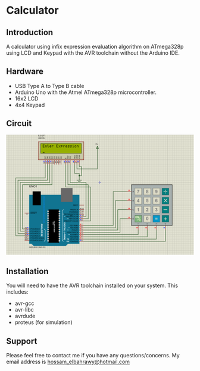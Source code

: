 Calculator
================

Introduction
------------
A calculator using infix expression evaluation algorithm on ATmega328p using LCD and Keypad with the AVR toolchain without the Arduino IDE.

Hardware
--------
* USB Type A to Type B cable
* Arduino Uno with the Atmel ATmega328p microcontroller.
* 16x2 LCD
* 4x4 Keypad

Circuit
--------
![LED_Matrix](Circuit/Calculator.PNG)

Installation
------------
You will need to have the AVR toolchain installed on your system. This includes:
* avr-gcc
* avr-libc
* avrdude
* proteus  (for simulation)

Support
------
Please feel free to contact me if you have any questions/concerns. My email address is hossam_elbahrawy@hotmail.com

